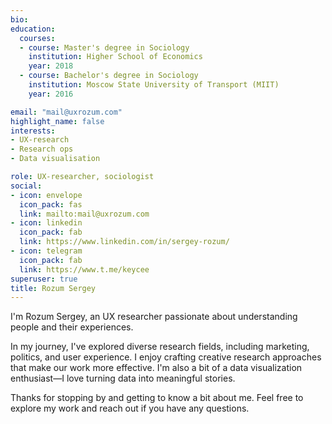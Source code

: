 ```yaml
---
bio: 
education:
  courses:
  - course: Master's degree in Sociology
    institution: Higher School of Economics
    year: 2018
  - course: Bachelor's degree in Sociology 
    institution: Moscow State University of Transport (MIIT)
    year: 2016

email: "mail@uxrozum.com"
highlight_name: false
interests:
- UX-research
- Research ops
- Data visualisation

role: UX-researcher, sociologist
social:
- icon: envelope
  icon_pack: fas
  link: mailto:mail@uxrozum.com
- icon: linkedin
  icon_pack: fab
  link: https://www.linkedin.com/in/sergey-rozum/
- icon: telegram
  icon_pack: fab
  link: https://www.t.me/keycee
superuser: true
title: Rozum Sergey
---
```

I'm Rozum Sergey, an UX researcher passionate about understanding people and their experiences. 

In my journey, I've explored diverse research fields, including marketing, politics, and user experience. I enjoy crafting creative research approaches that make our work more effective. I'm also a bit of a data visualization enthusiast—I love turning data into meaningful stories.

Thanks for stopping by and getting to know a bit about me. Feel free to explore my work and reach out if you have any questions.
